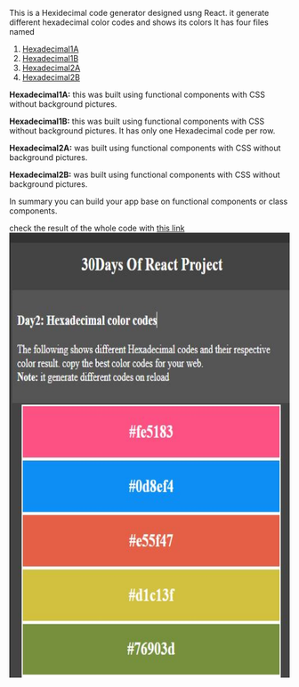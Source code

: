 This is a Hexidecimal code generator designed usng React. 
it generate different hexadecimal color codes and shows its colors
It has four files named
1. [Hexadecimal1A](https://maxwizardth.github.io/ReactProject/React/Day2_Project/hexadecimal1A.html)
2. [Hexadecimal1B](https://maxwizardth.github.io/ReactProject/React/Day2_Project/hexadecimal1B.html)
3. [Hexadecimal2A](https://maxwizardth.github.io/ReactProject/React/Day2_Project/hexadecimal2A.html)
4. [Hexadecimal2B](https://maxwizardth.github.io/ReactProject/React/Day2_Project/hexadecimal2B.html)

**Hexadecimal1A:** this was built using functional components with CSS without background pictures.

**Hexadecimal1B:** this was built using functional components with CSS without background pictures. 
It has only one Hexadecimal code per row.

**Hexadecimal2A:** was built using functional components with CSS without background pictures.

**Hexadecimal2B:** was built using functional components with CSS without background pictures.

In summary you can build your app base on functional components or class components. 

check the result of the whole code with [this link](https://bit.ly/3opyyxg)
<a href='https://bit.ly/3opyyxg'><img src='https://github.com/maxwizardth/ReactProject/blob/main/React/Media/hexadecimal.JPG' width=900 height=800></a>
